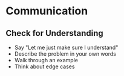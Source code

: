 # Communication

## Check for Understanding
- Say "Let me just make sure I understand"
- Describe the problem in your own words
- Walk through an example
- Think about edge cases